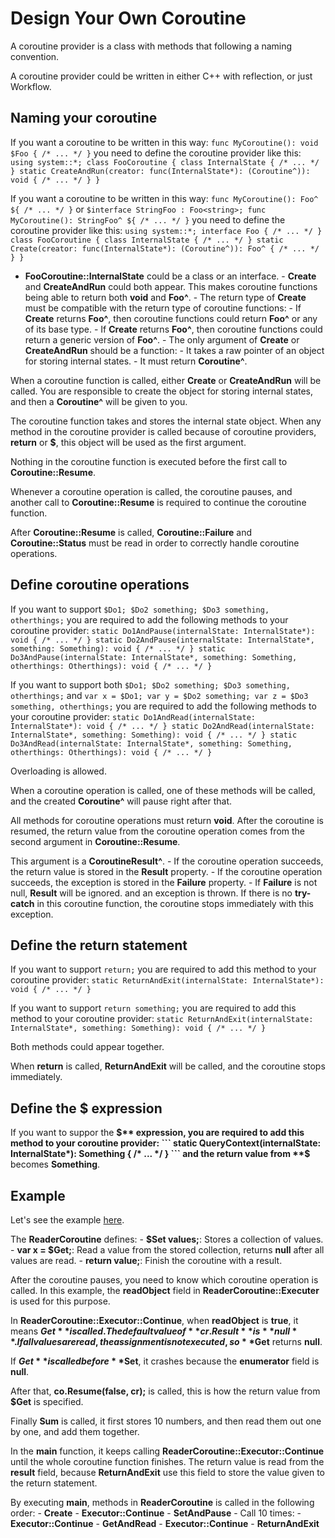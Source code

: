 # Design Your Own Coroutine

A coroutine provider is a class with methods that following a naming convention.

A coroutine provider could be written in either C++ with reflection, or just Workflow.

## Naming your coroutine

If you want a coroutine to be written in this way: ``` func MyCoroutine(): void $Foo { /* ... */ } ``` you need to define the coroutine provider like this: ``` using system::*; class FooCoroutine { class InternalState { /* ... */ } static CreateAndRun(creator: func(InternalState*): (Coroutine^)): void { /* ... */ } } ```

If you want a coroutine to be written in this way: ``` func MyCoroutine(): Foo^ ${ /* ... */ } ``` or ``` $interface StringFoo : Foo<string>; func MyCoroutine(): StringFoo^ ${ /* ... */ } ``` you need to define the coroutine provider like this: ``` using system::*; interface Foo { /* ... */ } class FooCoroutine { class InternalState { /* ... */ } static Create(creator: func(InternalState*): (Coroutine^)): Foo^ { /* ... */ } } ```

- **FooCoroutine::InternalState** could be a class or an interface. - **Create** and **CreateAndRun** could both appear. This makes coroutine functions being able to return both **void** and **Foo^**. - The return type of **Create** must be compatible with the return type of coroutine functions: - If **Create** returns **Foo^**, then coroutine functions could return **Foo^** or any of its base type. - If **Create** returns **Foo^**, then coroutine functions could return a generic version of **Foo^**. - The only argument of **Create** or **CreateAndRun** should be a function: - It takes a raw pointer of an object for storing internal states. - It must return **Coroutine^**.

When a coroutine function is called, either **Create** or **CreateAndRun** will be called. You are responsible to create the object for storing internal states, and then a **Coroutine^** will be given to you.

The coroutine function takes and stores the internal state object. When any method in the coroutine provider is called because of coroutine providers, **return** or **$**, this object will be used as the first argument.

Nothing in the coroutine function is executed before the first call to **Coroutine::Resume**.

Whenever a coroutine operation is called, the coroutine pauses, and another call to **Coroutine::Resume** is required to continue the coroutine function.

After **Coroutine::Resume** is called, **Coroutine::Failure** and **Coroutine::Status** must be read in order to correctly handle coroutine operations.

## Define coroutine operations

If you want to support ``` $Do1; $Do2 something; $Do3 something, otherthings; ``` you are required to add the following methods to your coroutine provider: ``` static Do1AndPause(internalState: InternalState*): void { /* ... */ } static Do2AndPause(internalState: InternalState*, something: Something): void { /* ... */ } static Do3AndPause(internalState: InternalState*, something: Something, otherthings: Otherthings): void { /* ... */ } ```

If you want to support both ``` $Do1; $Do2 something; $Do3 something, otherthings; ``` and ``` var x = $Do1; var y = $Do2 something; var z = $Do3 something, otherthings; ``` you are required to add the following methods to your coroutine provider: ``` static Do1AndRead(internalState: InternalState*): void { /* ... */ } static Do2AndRead(internalState: InternalState*, something: Something): void { /* ... */ } static Do3AndRead(internalState: InternalState*, something: Something, otherthings: Otherthings): void { /* ... */ } ```

Overloading is allowed.

When a coroutine operation is called, one of these methods will be called, and the created **Coroutine^** will pause right after that.

All methods for coroutine operations must return **void**. After the coroutine is resumed, the return value from the coroutine operation comes from the second argument in **Coroutine::Resume**.

This argument is a **CoroutineResult^**. - If the coroutine operation succeeds, the return value is stored in the **Result** property. - If the coroutine operation succeeds, the exception is stored in the **Failure** property. - If **Failure** is not null, **Result** will be ignored. and an exception is thrown. If there is no **try-catch** in this coroutine function, the coroutine stops immediately with this exception.

## Define the return statement

If you want to support ``` return; ``` you are required to add this method to your coroutine provider: ``` static ReturnAndExit(internalState: InternalState*): void { /* ... */ } ```

If you want to support ``` return something; ``` you are required to add this method to your coroutine provider: ``` static ReturnAndExit(internalState: InternalState*, something: Something): void { /* ... */ } ```

Both methods could appear together.

When **return** is called, **ReturnAndExit** will be called, and the coroutine stops immediately.

## Define the $ expression

If you want to suppor the **$** expression, you are required to add this method to your coroutine provider: ``` static QueryContext(internalState: InternalState*): Something { /* ... */ } ``` and the return value from **$** becomes **Something**.

## Example

Let's see the example [here](../.././workflow/lang/interface_using.md).

The **ReaderCoroutine** defines: - **$Set values;**: Stores a collection of values. - **var x = $Get;**: Read a value from the stored collection, returns **null** after all values are read. - **return value;**: Finish the coroutine with a result.

After the coroutine pauses, you need to know which coroutine operation is called. In this example, the **readObject** field in **ReaderCoroutine::Executer** is used for this purpose.

In **ReaderCoroutine::Executor::Continue**, when **readObject** is **true**, it means **$Get** is called. The default value of **cr.Result** is **null**. If all values are read, the assignment is not executed, so **$Get** returns **null**.

If **$Get** is called before **$Set**, it crashes because the **enumerator** field is **null**.

After that, **co.Resume(false, cr);** is called, this is how the return value from **$Get** is specified.

Finally **Sum** is called, it first stores 10 numbers, and then read them out one by one, and add them together.

In the **main** function, it keeps calling **ReaderCoroutine::Executor::Continue** until the whole coroutine function finishes. The return value is read from the **result** field, because **ReturnAndExit** use this field to store the value given to the return statement.

By executing **main**, methods in **ReaderCoroutine** is called in the following order: - **Create** - **Executor::Continue** - **SetAndPause** - Call 10 times: - **Executor::Continue** - **GetAndRead** - **Executor::Continue** - **ReturnAndExit**

